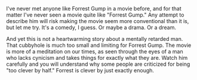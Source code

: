 I've never met anyone like Forrest Gump in a movie before, and for that matter I've never seen a movie quite like "Forrest Gump." Any attempt to describe him will risk making the movie seem more conventional than it is, but let me try. It's a comedy, I guess. Or maybe a drama. Or a dream.

And yet this is not a heartwarming story about a mentally retarded man. That cubbyhole is much too small and limiting for Forrest Gump. The movie is more of a meditation on our times, as seen through the eyes of a man who lacks cynicism and takes things for exactly what they are. Watch him carefully and you will understand why some people are criticized for being "too clever by half." Forrest is clever by just exactly enough.